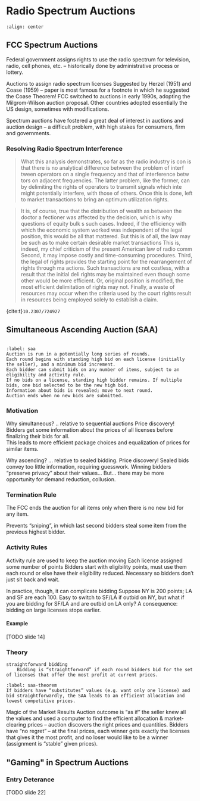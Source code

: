 # Radio Spectrum Auctions

```{image} ../images/2003-freq-alloc.png
:align: center
```

## FCC Spectrum Auctions

Federal government assigns rights to use the radio spectrum for television, radio, cell phones, etc. – historically done by administrative process or lottery.

Auctions to assign radio spectrum licenses
Suggested by Herzel (1951) and Coase (1959) – paper is most famous for a footnote in which he suggested the Coase Theorem!
FCC switched to auctions in early 1990s, adopting the Milgrom-Wilson auction proposal. Other countries adopted essentially the US design, sometimes with modifications. 

Spectrum auctions have fostered a great deal of interest in auctions and auction design – a difficult problem, with high stakes for consumers, firm and governments.

### Resolving Radio Spectrum Interference

>  What this analysis demonstrates, so far as the radio industry is con is that there is no analytical difference between the problem of interf tween operators on a single frequency and that of interference betw tors on adjacent frequencies. The latter problem, like the former, can  by delimiting the rights of operators to transmit signals which inte might potentially interfere, with those of others. Once this is done, left to market transactions to bring an optimum utilization rights.

> It is, of course, true that the distribution of wealth as between the doctor a fectioner was affected by the decision, which is why questions of equity bulk s such cases. Indeed, if the efficiency with which the economic system worked was  independent of the legal position, this would be all that mattered. But this is  of all, the law may be such as to make certain desirable market transactions This is, indeed, my chief criticism of the present American law of radio comm Second, it may impose costly and time-consuming procedures. Third, the legal  of rights provides the starting point for the rearrangement of rights through ma actions. Such transactions are not costless, with a result that the initial deli rights may be maintained even though some other would be more efficient. Or, original position is modified, the most efficient delimitation of rights may not. Finally, a waste of resources may occur when the criteria used by the court rights result in resources being employed solely to establish a claim.

{cite:t}`10.2307/724927`

## Simultaneous Ascending Auction (SAA)
```{index} simultaneous ascending auctions
```

```{prf:algorithm} Simultaneous Ascending Auction
:label: saa
Auction is run in a potentially long series of rounds. 
Each round begins with standing high bid on each license (initially the seller), and a minimum bid increment.
Each bidder can submit bids on any number of items, subject to an eligibility and activity rule.
If no bids on a license, standing high bidder remains. If multiple bids, one bid selected to be the new high bid.
Information about bids is revealed; move to next round.
Auction ends when no new bids are submitted. 
```

### Motivation

Why simultaneous? .. relative to sequential auctions
Price discovery! Bidders get some information about the prices of all licenses before finalizing their bids for all.  
This leads to more efficient package choices and equalization of prices for similar items.  

Why ascending? … relative to sealed bidding. 
Price discovery! Sealed bids convey too little information, requiring guesswork. Winning bidders “preserve privacy” about their values...
But... there may be more opportunity for demand reduction, collusion.

### Termination Rule

The FCC ends the auction for all items only when there is no new bid for any item. 

Prevents “sniping”, in which last second bidders steal some item from the previous highest bidder. 

### Activity Rules

Activity rule are used to keep the auction moving
Each license assigned some number of points
Bidders start with eligibility points, must use them each round or else have their eligibility reduced.
Necessary so bidders don’t just sit back and wait.

In practice, though, it can complicate bidding
Suppose NY is 200 points; LA and SF are each 100.
Easy to switch to SF/LA if outbid on NY, but what if you are bidding for SF/LA and are outbid on LA only?
A consequence: bidding on large licenses stops earlier. 

#### Example

[TODO slide 14]


### Theory

```{glossary}
straightforward bidding
    Bidding is “straightforward” if each round bidders bid for the set of licenses that offer the most profit at current prices.
```

```{prf:theorem}
:label: saa-theorem
If bidders have “substitutes” values (e.g. want only one license) and bid straightforwardly, the SAA leads to an efficient allocation and lowest competitive prices.
```

Magic of the Market Results
Auction outcome is “as if” the seller knew all the values and used a computer to find the efficient allocation & market-clearing prices – auction discovers the right prices and quantities.
Bidders have “no regret” – at the final prices, each winner gets exactly the licenses that gives it the most profit, and no loser would like to be a winner (assignment is “stable” given prices).

## "Gaming" in Spectrum Auctions

### Entry Deterance

[TODO slide 22]



